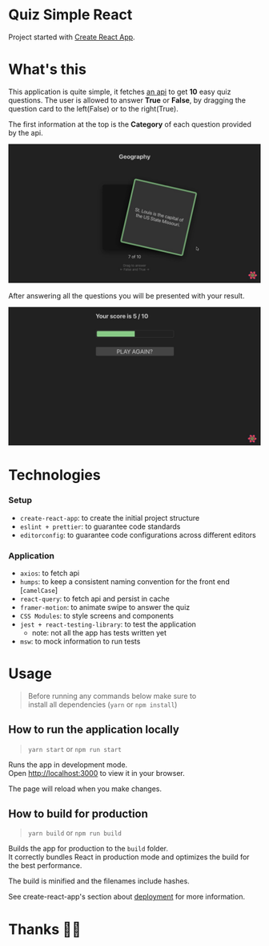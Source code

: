 # Quiz Simple React

Project started with [Create React App](https://github.com/facebook/create-react-app).

# What's this

This application is quite simple, it fetches [an api](https://opentdb.com/api.php) to get **10** easy quiz questions. The user is allowed to answer **True** or **False**, by dragging the question card to the left(False) or to the right(True).

The first information at the top is the **Category** of each question provided by the api.

<img src="simple-quiz-preview.jpg" alt="Dragging a question to the right">

After answering all the questions you will be presented with your result.

<img src="simple-quiz-preview2.jpg" alt="Dragging a question to the right">

# Technologies

### Setup

- `create-react-app`: to create the initial project structure
- `eslint + prettier`: to guarantee code standards
- `editorconfig`: to guarantee code configurations across different editors

### Application

- `axios`: to fetch api
- `humps`: to keep a consistent naming convention for the front end [`camelCase`]
- `react-query`: to fetch api and persist in cache
- `framer-motion`: to animate swipe to answer the quiz
- `CSS Modules`: to style screens and components
- `jest + react-testing-library`: to test the application
  - note: not all the app has tests written yet
- `msw`: to mock information to run tests

# Usage

> Before running any commands below make sure to \
> install all dependencies (`yarn` or `npm install`)

## How to run the application locally

> `yarn start` or `npm run start`

Runs the app in development mode.\
Open [http://localhost:3000](http://localhost:3000) to view it in your browser.

The page will reload when you make changes.

## How to build for production

> `yarn build` or `npm run build`

Builds the app for production to the `build` folder.\
It correctly bundles React in production mode and optimizes the build for the best performance.

The build is minified and the filenames include hashes.

See create-react-app's section about [deployment](https://facebook.github.io/create-react-app/docs/deployment) for more information.

# Thanks 👋🏻

